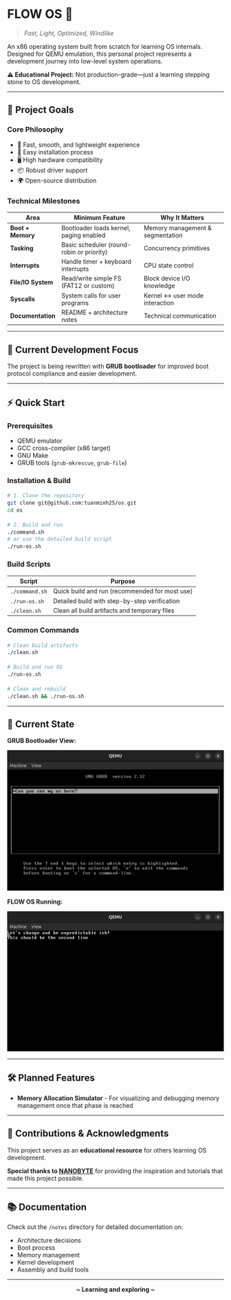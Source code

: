 # FLOW OS 🌊

> *Fast, Light, Optimized, Windlike*

An x86 operating system built from scratch for learning OS internals. Designed for QEMU emulation, this personal project represents a development journey into low-level system operations.

**⚠️ Educational Project:** Not production-grade—just a learning stepping stone to OS development.

---

## 🎯 Project Goals

### Core Philosophy
- 🚀 Fast, smooth, and lightweight experience
- 🔧 Easy installation process
- 🖥️ High hardware compatibility
- 📦 Robust driver support
- 🌍 Open-source distribution

### Technical Milestones

| Area | Minimum Feature | Why It Matters |
|------|-----------------|----------------|
| **Boot + Memory** | Bootloader loads kernel, paging enabled | Memory management & segmentation |
| **Tasking** | Basic scheduler (round-robin or priority) | Concurrency primitives |
| **Interrupts** | Handle timer + keyboard interrupts | CPU state control |
| **File/IO System** | Read/write simple FS (FAT12 or custom) | Block device I/O knowledge |
| **Syscalls** | System calls for user programs | Kernel ↔ user mode interaction |
| **Documentation** | README + architecture notes | Technical communication |

---

## 🔨 Current Development Focus

The project is being rewritten with **GRUB bootloader** for improved boot protocol compliance and easier development.

---

## ⚡ Quick Start

### Prerequisites
- QEMU emulator
- GCC cross-compiler (x86 target)
- GNU Make
- GRUB tools (`grub-mkrescue`, `grub-file`)

### Installation & Build

```bash
# 1. Clone the repository
git clone git@github.com:tuanminh25/os.git
cd os

# 2. Build and run
./command.sh
# or use the detailed build script
./run-os.sh
```

### Build Scripts

| Script | Purpose |
|--------|---------|
| `./command.sh` | Quick build and run (recommended for most use) |
| `./run-os.sh` | Detailed build with step-by-step verification |
| `./clean.sh` | Clean all build artifacts and temporary files |

### Common Commands

```bash
# Clean build artifacts
./clean.sh

# Build and run OS
./run-os.sh

# Clean and rebuild
./clean.sh && ./run-os.sh
```

---

## 📸 Current State

**GRUB Bootloader View:**

![GRUB-view](pics/GRUB-view.png)

**FLOW OS Running:**

![os-first-view](pics/os-first-view.png)

---

## 🛠️ Planned Features

- **Memory Allocation Simulator** - For visualizing and debugging memory management once that phase is reached

---

## 🤝 Contributions & Acknowledgments

This project serves as an **educational resource** for others learning OS development.

**Special thanks to [NANOBYTE](https://www.youtube.com/@nanobyte-dev)** for providing the inspiration and tutorials that made this project possible.

---

## 📚 Documentation

Check out the `/notes` directory for detailed documentation on:
- Architecture decisions
- Boot process
- Memory management
- Kernel development
- Assembly and build tools

---

<div align="center">

**~ Learning and exploring ~**

</div>
